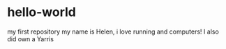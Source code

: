 # hello-world
my first repository
my name is Helen, i love running and computers! 
I also did own a Yarris
